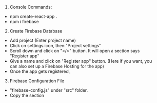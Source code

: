 1) Console Commands:
- npm create-react-app .
- npm i firebase

2) Create Firebase Database
- Add project (Enter project name)
- Click on settings icon, then "Project settings"
- Scroll down and click on "</>" button. It will open a section says "Register app"
- Give a name and click on "Register app" button. (Here if you want, you can also set up a Firebase Hosting for the app)
- Once the app gets registered, 

3) Firebase Configuration File
- "firebase-config.js" under "src" folder.
- Copy the section